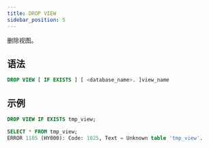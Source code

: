 ```yaml
---
title: DROP VIEW
sidebar_position: 5
---
```


删除视图。

## 语法

```sql
DROP VIEW [ IF EXISTS ] [ <database_name>. ]view_name
```

## 示例

```sql
DROP VIEW IF EXISTS tmp_view;

SELECT * FROM tmp_view;
ERROR 1105 (HY000): Code: 1025, Text = Unknown table 'tmp_view'.
```